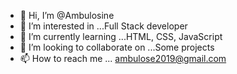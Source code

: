 - 👋 Hi, I’m @Ambulosine
- 👀 I’m interested in ...Full Stack developer
- 🌱 I’m currently learning ...HTML, CSS, JavaScript
- 💞️ I’m looking to collaborate on ...Some projects
- 📫 How to reach me ... ambulose2019@gmail.com

<!---
Ambulosine/Ambulosine is a ✨ special ✨ repository because its `README.md` (this file) appears on your GitHub profile.
You can click the Preview link to take a look at your changes.
--->
